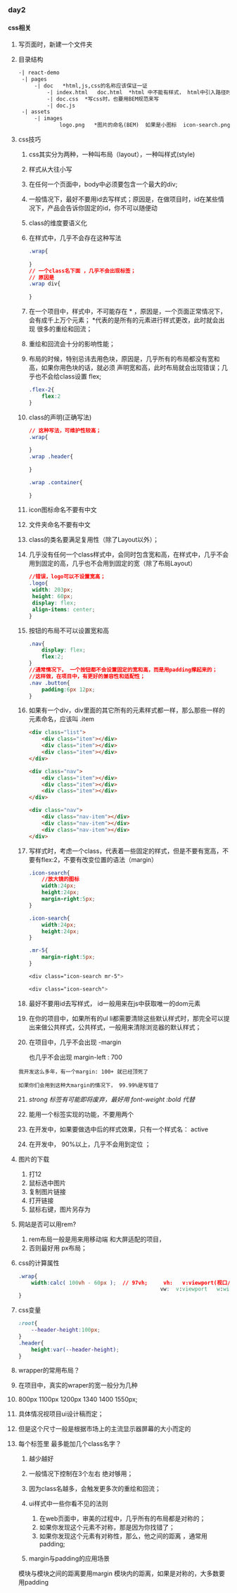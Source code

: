 ### day2

#### css相关

1. 写页面时，新建一个文件夹

2. 目录结构

   ```html
   -| react-demo
   	-| pages
   		-| doc   *html,js,css的名称应该保证一证
   			-| index.html   doc.html  *html 中不能有样式， html中引入路径时，不能绝对路径，一般都要用相对路径；
   			-| doc.css  *写css时，也要用BEM规范来写   
   			-| doc.js
   	-| assets
   		-| images
   				logo.png   *图片的命名(BEM)  如果是小图标  icon-search.png  icon-search_blue.png
   ```

3. css技巧

   1. css其实分为两种，一种叫布局（layout），一种叫样式(style)

   2. 样式从大往小写

   3. 在任何一个页面中，body中必须要包含一个最大的div;

   4. 一般情况下，最好不要用id去写样式；原因是，在做项目时，id在某些情况下，产品会告诉你固定的id，你不可以随便动

   5. class的维度要语义化

   6. 在样式中，几乎不会存在这种写法

      ```css
      .wrap{
          
      }
      // 一个class名下面 ，几乎不会出现标签；
      // 原因是
      .wrap div{
          
      }
      ```

   7. 在一个项目中，样式中，不可能存在 * ，原因是，一个页面正常情况下，会有成千上万个元素； *代表的是所有的元素进行样式更改，此时就会出现 很多的重绘和回流；

   8. 重绘和回流会十分的影响性能；

   9. 布局的时候，特别忌讳去用色块，原因是，几乎所有的布局都没有宽和高，如果你用色块的话，就必须 声明宽和高，此时布局就会出现错误；几乎也不会给class设置 flex;

      ```css
      .flex-2{
          flex:2
      }
      ```

      

   10. class的声明(正确写法)

       ```css
       // 这种写法，可维护性较高；
       .wrap{
           
       }
       .wrap .header{
           
       }
       
       .wrap .container{
           
       }
       ```


   11.  icon图标命名不要有中文

   12. 文件夹命名不要有中文

   13. class的类名要满足复用性（除了Layout以外）；

   14. 几乎没有任何一个class样式中，会同时包含宽和高，在样式中，几乎不会用到固定的高，几乎也不会用到固定的宽（除了布局Layout）

       ```css
       //错误，logo可以不设置宽高；
       .logo{
       	width: 203px;
       	height: 60px;
       	display: flex;
       	align-items: center;
       }
       ```

   15. 按钮的布局不可以设置宽和高

       ```css
       .nav{
           display: flex;
           flex:2;
       }
       //通常情况下， 一个按钮都不会设置固定的宽和高，而是用padding撑起来的；
       //这样做，在项目中，有更好的兼容性和适配性；
       .nav .button{
           padding:6px 12px;
       }
       ```

   16. 如果有一个div，div里面的其它所有的元素样式都一样，那么那些一样的元素命名，应该叫 .item

       ```html
       <div class="list">
           <div class="item"></div>
           <div class="item"></div>
           <div class="item"></div>
       </div>
       
       <div class="nav">
           <div class="item"></div>
           <div class="item"></div>
           <div class="item"></div>
       </div>
       
       <div class="nav">
           <div class="nav-item"></div>
           <div class="nav-item"></div>
           <div class="nav-item"></div>
       </div>
       ```

   17. 写样式时，考虑一个class，代表着一些固定的样式，但是不要有宽高，不要有flex:2，不要有改变位置的语法（margin）

       ```css
       .icon-search{
           //放大镜的图标
           width:24px;
           height:24px;
           margin-right:5px;
       }
       
       .icon-search{
           width:24px;
           height:24px;
       }
       
       .mr-5{
           margin-right:5px;
       }
       
       <div class="icon-search mr-5">
       
       <div class="icon-search">
       ```

   18.  最好不要用id去写样式， id一般用来在js中获取唯一的dom元素 

   19. 在你的项目中，如果所有的ul li都需要清除这些默认样式时，那完全可以提出来做公共样式，公共样式，一般用来清除浏览器的默认样式；

   20.  在项目中，几乎不会出现 -margin

        也几乎不会出现 margin-left : 700

       我开发这么多年，有一个margin: 100+ 就已经顶死了 

       如果你们会用到这种大margin的情况下， 99.99%是写错了 

   21. *strong 标签有可能即将废弃，最好用 font-weight :bold 代替*

   22. 能用一个标签实现的功能，不要用两个

   23. 在开发中，如果要做选中后的样式效果，只有一个样式名：  active

   23. 在开发中， 90%以上，几乎不会用到定位 ；

4. 图片的下载

   1. 打12
   2. 鼠标选中图片
   3. 复制图片链接
   4. 打开链接
   5. 鼠标右键，图片另存为

5. 网站是否可以用rem?

   1. rem布局一般是用来用移动端 和大屏适配的项目，
   2. 否则最好用 px布局；

6. css的计算属性

   ```css
   .wrap{
       width:calc( 100vh - 60px );  // 97vh;     vh:   v:viewport(视口/屏幕)  h：height
                                                vw:  v:viewport   w:width;
   }
   ```

7. css变量

   ```css
   :root{
       --header-height:100px;
   }
   .header{
       height:var(--header-height);
   }
   ```

8.  wrapper的常用布局？

   1. 在项目中，真实的wraper的宽一般分为几种 
   2. 800px 1100px  1200px  1340   1400  1550px;
   3. 具体情况视项目ui设计稿而定；
   4. 但是这个尺寸一般是根据市场上的主流显示器屏幕的大小而定的

9. 每个标签里 最多能加几个class名字？
   1. 越少越好  
   2. 一般情况下控制在3个左右 绝对够用；
   3. 因为class名越多，会触发更多次的重绘和回流；

	10. ui样式中一些你看不见的法则

     	1. 在web页面中，审美的过程中，几乎所有的布局都是对称的； 
     	2. 如果你发现这个元素不对称，那是因为你找错了；
     	3. 如果你发现这个元素有对称性，那么，他之间的距离 ，通常用padding;

	11.  margin与padding的应用场景

     模块与模块之间的距离要用margin
     模块内的距离，如果是对称的，大多数要用padding